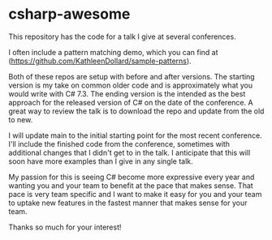 # csharp-awesome

This repository has the code for a talk I give at several conferences.

I often include a pattern matching demo, which you can find at (https://github.com/KathleenDollard/sample-patterns).

Both of these repos are setup with before and after versions. The starting version is my take on common older code and is approximately what you would write with C# 7.3. The ending version is the intended as the best approach for the released version of C# on the date of the conference. A great way to review the talk is to download the repo and update from the old to new. 

I will update main to the initial starting point for the most recent conference. I'll include the finished code from the conference, sometimes with additional changes that I didn't get to in the talk. I anticipate that this will soon have more examples than I give in any single talk. 

My passion for this is seeing C# become more expressive every year and wanting you and your team to benefit at the pace that makes sense. That pace is very team specific and I want to make it easy for you and your team to uptake new features in the fastest manner that makes sense for your team.

Thanks so much for your interest! 

